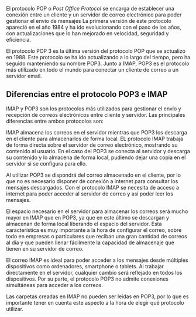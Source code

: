 El protocolo POP o _Post Office Protocol_ se encarga de establecer una conexión entre un cliente y un servidor de correo electrónico para poder gestionar el envío de mensajes La primera versión de este protocolo apareció en el año 1984 y ha ido evolucionando con el paso de los años, con actualizaciones que lo han mejorado en velocidad, seguridad y eficiencia.

El protocolo POP 3 es la última versión del protocolo POP que se actualizó en 1988. Este protocolo se ha ido actualizando a lo largo del tiempo, pero ha seguido manteniendo su nombre POP3. Junto a IMAP, POP3 es el protocolo más utilizado en todo el mundo para conectar un cliente de correo a un servidor email.
## Diferencias entre el protocolo POP3 e IMAP

IMAP y POP3 son los protocolos más utilizados para gestionar el envío y recepción de correos electrónicos entre cliente y servidor. Las principales diferencias entre ambos protocolos son:

IMAP almacena los correos en el servidor mientras que POP3 los descarga en el cliente para almacenarlos de forma local. EL protocolo IMAP trabaja de forma directa sobre el servidor de correo electrónico, mostrando su contenido al usuario. En el caso del POP3 se conecta al servidor y descarga su contenido y lo almacena de forma local, pudiendo dejar una copia en el servidor si se configura para ello.

Al utilizar POP3 se dispondrá del correo almacenado en el cliente, por lo que no es necesario disponer de conexión a internet para consultar los mensajes descargados. Con el protocolo IMAP se necesita de acceso a internet para poder acceder al servidor de correo y así poder leer los mensajes.

El espacio necesario en el servidor para almacenar los correos será mucho mayor en IMAP que en POP3, ya que en este último se descargan y almacenan de forma local liberando el espacio del servidor. Esta característica es muy importante a la hora de configurar el correo, sobre todo en empresas o particulares que reciban una gran cantidad de correos al día y que pueden llenar fácilmente la capacidad de almacenaje que tienen en su servidor de correo.

El correo IMAP es ideal para poder acceder a los mensajes desde múltiples dispositivos como ordenadores, smartphone o tablets. Al trabajar directamente en el servidor, cualquier cambio será reflejado en todos los dispositivos. Por su parte, el protocolo POP3 no admite conexiones simultáneas para acceder a los correos.

Las carpetas creadas en IMAP no pueden ser leídas en POP3, por lo que es importante tener en cuenta este aspecto a la hora de elegir qué protocolo utilizar.